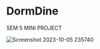 # DormDine

SEM 5 MINI PROJECT

![Screenshot 2023-10-05 235740](https://github.com/Sarvadnyaawaghad150503/DormDine_FInal/assets/111975266/7ba2e281-45f0-4ea6-8552-8902b97bde2b)
